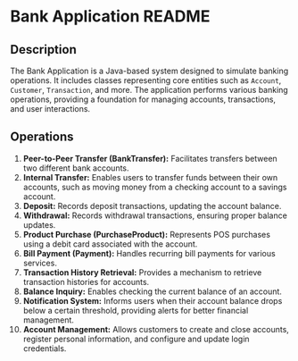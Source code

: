 # Bank Application README

## Description
The Bank Application is a Java-based system designed to simulate banking operations. It includes classes representing core entities such as `Account`, `Customer`, `Transaction`, and more. The application performs various banking operations, providing a foundation for managing accounts, transactions, and user interactions.

## Operations
1. **Peer-to-Peer Transfer (BankTransfer):** Facilitates transfers between two different bank accounts.
2. **Internal Transfer:** Enables users to transfer funds between their own accounts, such as moving money from a checking account to a savings account.
3. **Deposit:** Records deposit transactions, updating the account balance.
4. **Withdrawal:** Records withdrawal transactions, ensuring proper balance updates.
5. **Product Purchase (PurchaseProduct):** Represents POS purchases using a debit card associated with the account.
6. **Bill Payment (Payment):** Handles recurring bill payments for various services.
7. **Transaction History Retrieval:** Provides a mechanism to retrieve transaction histories for accounts.
8. **Balance Inquiry:** Enables checking the current balance of an account.
9. **Notification System:** Informs users when their account balance drops below a certain threshold, providing alerts for better financial management.
10. **Account Management:** Allows customers to create and close accounts, register personal information, and configure and update login credentials.
